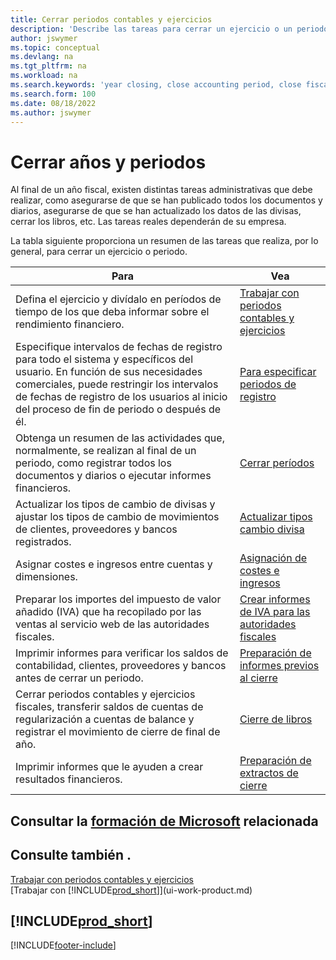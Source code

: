 ```yaml
---
title: Cerrar periodos contables y ejercicios
description: 'Describe las tareas para cerrar un ejercicio o un periodo contable, por ejemplo, asegurarse de que se ha registrado los documentos y los diarios, y comprobar los saldos bancarios.'
author: jswymer
ms.topic: conceptual
ms.devlang: na
ms.tgt_pltfrm: na
ms.workload: na
ms.search.keywords: 'year closing, close accounting period, close fiscal year, bank account detailed trial balance'
ms.search.form: 100
ms.date: 08/18/2022
ms.author: jswymer
---
```

# <a name="closing-years-and-periods" />Cerrar años y periodos

Al final de un año fiscal, existen distintas tareas administrativas que debe realizar, como asegurarse de que se han publicado todos los documentos y diarios, asegurarse de que se han actualizado los datos de las divisas, cerrar los libros, etc. Las tareas reales dependerán de su empresa.

La tabla siguiente proporciona un resumen de las tareas que realiza, por lo general, para cerrar un ejercicio o periodo.

| Para | Vea |
| --- | --- |
| Defina el ejercicio y divídalo en períodos de tiempo de los que deba informar sobre el rendimiento financiero. | [Trabajar con periodos contables y ejercicios](finance-accounting-periods-and-fiscal-years.md)|
| Especifique intervalos de fechas de registro para todo el sistema y específicos del usuario. En función de sus necesidades comerciales, puede restringir los intervalos de fechas de registro de los usuarios al inicio del proceso de fin de periodo o después de él. |[Para especificar periodos de registro](finance-how-specify-posting-periods.md) |
| Obtenga un resumen de las actividades que, normalmente, se realizan al final de un periodo, como registrar todos los documentos y diarios o ejecutar informes financieros. |[Cerrar períodos](year-how-complete-period-end-processes.md) |
| Actualizar los tipos de cambio de divisas y ajustar los tipos de cambio de movimientos de clientes, proveedores y bancos registrados. |[Actualizar tipos cambio divisa](finance-how-update-currencies.md) |
| Asignar costes e ingresos entre cuentas y dimensiones. |[Asignación de costes e ingresos](year-allocate-costs-income.md) |
| Preparar los importes del impuesto de valor añadido (IVA) que ha recopilado por las ventas al servicio web de las autoridades fiscales. |[Crear informes de IVA para las autoridades fiscales](finance-how-report-vat.md)|
| Imprimir informes para verificar los saldos de contabilidad, clientes, proveedores y bancos antes de cerrar un periodo. |[Preparación de informes previos al cierre](year-prepare-preclose-reports.md) |
| Cerrar periodos contables y ejercicios fiscales, transferir saldos de cuentas de regularización a cuentas de balance y registrar el movimiento de cierre de final de año. |[Cierre de libros](year-close-books.md) |
| Imprimir informes que le ayuden a crear resultados financieros. |[Preparación de extractos de cierre](year-prepare-close-statement.md) |

## <a name="see-related-microsoft-training" />Consultar la [formación de Microsoft](/training/modules/close-fiscal-year-dynamics-365-business-central/index) relacionada

## <a name="see-also" />Consulte también .

[Trabajar con periodos contables y ejercicios](finance-accounting-periods-and-fiscal-years.md)  
[Trabajar con [!INCLUDE[prod_short](includes/prod_short.md)]](ui-work-product.md)

## [!INCLUDE[prod_short](includes/free_trial_md.md)]

[!INCLUDE[footer-include](includes/footer-banner.md)]
